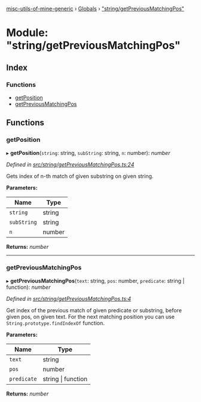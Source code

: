 [misc-utils-of-mine-generic](../README.md) › [Globals](../globals.md) › ["string/getPreviousMatchingPos"](_string_getpreviousmatchingpos_.md)

# Module: "string/getPreviousMatchingPos"

## Index

### Functions

* [getPosition](_string_getpreviousmatchingpos_.md#getposition)
* [getPreviousMatchingPos](_string_getpreviousmatchingpos_.md#getpreviousmatchingpos)

## Functions

###  getPosition

▸ **getPosition**(`string`: string, `subString`: string, `n`: number): *number*

*Defined in [src/string/getPreviousMatchingPos.ts:24](https://github.com/cancerberoSgx/misc-utils-of-mine/blob/4bfc82a/misc-utils-of-mine-generic/src/string/getPreviousMatchingPos.ts#L24)*

Gets index of n-th match of given substring on given string.

**Parameters:**

Name | Type |
------ | ------ |
`string` | string |
`subString` | string |
`n` | number |

**Returns:** *number*

___

###  getPreviousMatchingPos

▸ **getPreviousMatchingPos**(`text`: string, `pos`: number, `predicate`: string | function): *number*

*Defined in [src/string/getPreviousMatchingPos.ts:4](https://github.com/cancerberoSgx/misc-utils-of-mine/blob/4bfc82a/misc-utils-of-mine-generic/src/string/getPreviousMatchingPos.ts#L4)*

Get index of the previous match of given predicate or substring, before given pos, on given text. For the next matching position you can use `String.prototype.findIndexOf` function.

**Parameters:**

Name | Type |
------ | ------ |
`text` | string |
`pos` | number |
`predicate` | string &#124; function |

**Returns:** *number*
